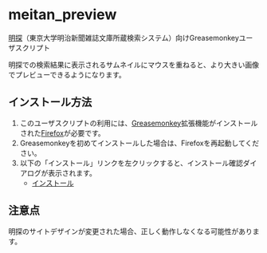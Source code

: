 # meitan_preview


[明探]（東京大学明治新聞雑誌文庫所蔵検索システム）向けGreasemonkeyユーザスクリプト

明探での検索結果に表示されるサムネイルにマウスを重ねると、より大きい画像でプレビューできるようになります。

[明探]: http://www.meitan.j.u-tokyo.ac.jp/
[Greasemonkey]: https://addons.mozilla.org/ja/firefox/addon/greasemonkey/
[firefox]: https://www.mozilla.org/firefox/

## インストール方法

1. このユーザスクリプトの利用には、[Greasemonkey]拡張機能がインストールされた[Firefox]が必要です。
2. Greasemonkeyを初めてインストールした場合は、Firefoxを再起動してください。
3. 以下の「インストール」リンクを左クリックすると、インストール確認ダイアログが表示されます。
    - [インストール]

[インストール]: https://github.com/2SC1815J/meitan_preview/raw/master/meitan_preview.user.js

## 注意点

明探のサイトデザインが変更された場合、正しく動作しなくなる可能性があります。
